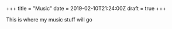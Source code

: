 +++
title = "Music"
date = 2019-02-10T21:24:00Z
draft = true
+++

This is where my music stuff will go
